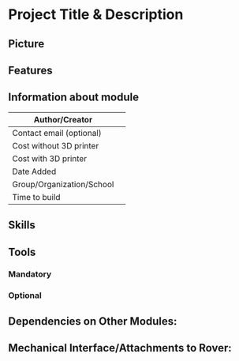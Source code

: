 # Project Title & Description

## Picture

## Features 
## Information about module

| Author/Creator            |        |
| --------------            | -------|
| Contact email (optional)  |        |
| Cost without 3D printer   |        |
| Cost with 3D printer      |        |
| Date Added                |        |
| Group/Organization/School |        |
| Time to build             |        |

## Skills

## Tools

### Mandatory 

### Optional

## Dependencies on Other Modules:

## Mechanical Interface/Attachments to Rover:
